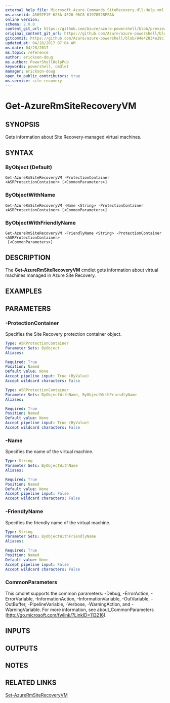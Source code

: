 ```yaml
---
external help file: Microsoft.Azure.Commands.SiteRecovery.dll-Help.xml
ms.assetid: A5697F1E-623A-4E26-96C8-6197852BFFAA
online version:
schema: 2.0.0
content_git_url: https://github.com/Azure/azure-powershell/blob/preview/src/ResourceManager/SiteRecovery/Commands.SiteRecovery/help/Get-AzureRmSiteRecoveryVM.md
original_content_git_url: https://github.com/Azure/azure-powershell/blob/preview/src/ResourceManager/SiteRecovery/Commands.SiteRecovery/help/Get-AzureRmSiteRecoveryVM.md
gitcommit: https://github.com/Azure/azure-powershell/blob/94e42834e29c78cafba9e3f1e99e14af92561036
updated_at: 04/28/2017 07:04 AM
ms.date: 04/28/2017
ms.topic: reference
author: erickson-doug
ms.author: PowerShellHelpPub
keywords: powershell, cmdlet
manager: erickson-doug
open_to_public_contributors: true
ms.service: site-recovery
---
```


# Get-AzureRmSiteRecoveryVM

## SYNOPSIS
Gets information about Site Recovery-managed virtual machines.

## SYNTAX

### ByObject (Default)
```
Get-AzureRmSiteRecoveryVM -ProtectionContainer <ASRProtectionContainer> [<CommonParameters>]
```

### ByObjectWithName
```
Get-AzureRmSiteRecoveryVM -Name <String> -ProtectionContainer <ASRProtectionContainer> [<CommonParameters>]
```

### ByObjectWithFriendlyName
```
Get-AzureRmSiteRecoveryVM -FriendlyName <String> -ProtectionContainer <ASRProtectionContainer>
 [<CommonParameters>]
```

## DESCRIPTION
The **Get-AzureRmSiteRecoveryVM** cmdlet gets information about virtual machines managed in Azure Site Recovery.

## EXAMPLES

## PARAMETERS

### -ProtectionContainer
Specifies the Site Recovery protection container object.

```yaml
Type: ASRProtectionContainer
Parameter Sets: ByObject
Aliases: 

Required: True
Position: Named
Default value: None
Accept pipeline input: True (ByValue)
Accept wildcard characters: False
```

```yaml
Type: ASRProtectionContainer
Parameter Sets: ByObjectWithName, ByObjectWithFriendlyName
Aliases: 

Required: True
Position: Named
Default value: None
Accept pipeline input: True (ByValue)
Accept wildcard characters: False
```

### -Name
Specifies the name of the virtual machine.

```yaml
Type: String
Parameter Sets: ByObjectWithName
Aliases: 

Required: True
Position: Named
Default value: None
Accept pipeline input: False
Accept wildcard characters: False
```

### -FriendlyName
Specifies the friendly name of the virtual machine.

```yaml
Type: String
Parameter Sets: ByObjectWithFriendlyName
Aliases: 

Required: True
Position: Named
Default value: None
Accept pipeline input: False
Accept wildcard characters: False
```

### CommonParameters
This cmdlet supports the common parameters: -Debug, -ErrorAction, -ErrorVariable, -InformationAction, -InformationVariable, -OutVariable, -OutBuffer, -PipelineVariable, -Verbose, -WarningAction, and -WarningVariable. For more information, see about_CommonParameters (http://go.microsoft.com/fwlink/?LinkID=113216).

## INPUTS

## OUTPUTS

## NOTES

## RELATED LINKS

[Set-AzureRmSiteRecoveryVM](./Set-AzureRmSiteRecoveryVM.md)

